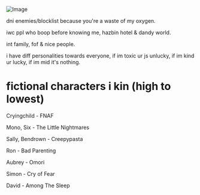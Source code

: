 ![Image](https://github.com/user-attachments/assets/53e3e3c6-686f-413a-9e82-df665ea1e105)

dni enemies/blocklist because you're a waste of my oxygen.

iwc ppl who boop before knowing me, hazbin hotel & dandy world.

int family, fof & nice people.

i have diff personalities towards everyone, if im toxic ur js unlucky, if im kind ur lucky, if im mid it's nothing.

# fictional characters i kin (high to lowest)

Cryingchild - FNAF

Mono, Six - The Little Nightmares

Sally, Bendrown - Creepypasta

Ron - Bad Parenting

Aubrey - Omori

Simon - Cry of Fear

David - Among The Sleep

